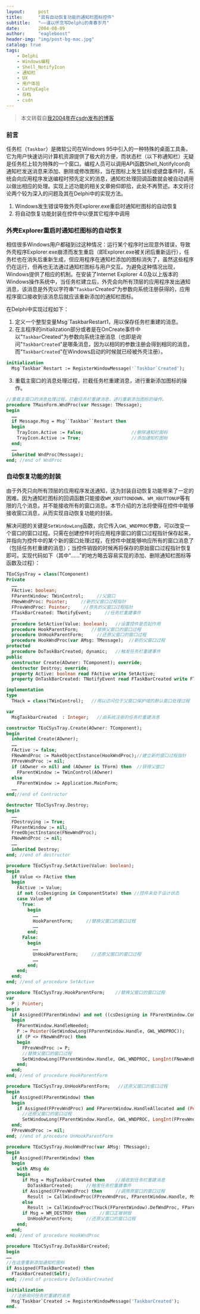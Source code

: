 ```yaml
---
layout:     post
title:      "具有自动恢复功能的通知栏图标控件"
subtitle:   "——谨以怀念写Delphi的青春岁月"
date:       2004-08-09
author:     "eagleboost"
header-img: "img/post-bg-mac.jpg"
catalog: true
tags:
    - Delphi
    - Windows编程
    - Shell_NotifyIcon
    - 通知栏
    - UX
    - 用户体验
    - CathyEagle
    - 存档
    - csdn
---
```


> 本文转载自[我2004年在csdn发布的博客](https://blog.csdn.net/CathyEagle/article/details/69627)

### 前言

任务栏（`Taskbar`）是微软公司在Windows 95中引入的一种特殊的桌面工具条，它为用户快速访问计算机资源提供了极大的方便，而状态栏（以下称通知栏）无疑是任务栏上较为特殊的一个窗口。编程人员可以调用API函数Shell_NotifyIcon向通知栏发送消息来添加、删除或修改图标，当在图标上发生鼠标或键盘事件时，系统会向应用程序发送编程时预先定义的消息，通知栏处理回调函数就会被自动调用以做出相应的处理。实现上述功能的相关文章俯仰即拾，此处不再赘述。本文将讨论两个较为深入的问题及其在Delphi中的实现方法。  

1. Windows发生错误导致外壳Explorer.exe重启时通知栏图标的自动恢复
2. 将自动恢复功能封装在控件中以便其它程序中调用

### 外壳Explorer重启时通知栏图标的自动恢复

相信很多Windows用户都碰到过这种情况：运行某个程序时出现意外错误，导致外壳程序Explorer.exe崩溃而发生重启（即Explorer.exe被关闭后重新运行），任务栏也在消失后重新生成，但应用程序在通知栏添加的图标消失了，虽然这些程序仍在运行，但再也无法通过通知栏图标与用户交互。为避免这种情况出现，Windows提供了相应的机制。在安装了Internet Explorer 4.0及以上版本的Windows操作系统中，当任务栏建立后，外壳会向所有顶层的应用程序发出通知消息，该消息是外壳以字符串"`Taskbar`Created"为参数向系统注册获得的，应用程序窗口接收到该消息后就应该重新添加的通知栏图标。

在Delphi中实现过程如下：
1) 定义一个整型变量Msg`TaskbarRestart1，用以保存任务栏重建的消息。
2) 在主程序的initialization部分或者是在OnCreate事件中以"`Taskbar`Created"为参数向系统注册消息（也即是询问"`TaskbarCreated`"是哪条消息，因为以相同的参数注册会得到相同的消息，而"`TaskbarCreated`"在Windows启动的时候就已经被外壳注册）。

```pascal
initialization
  Msg`Taskbar`Restart := RegisterWindowMessage('`Taskbar`Created');
```

3) 重载主窗口的消息处理过程，拦截任务栏重建消息，进行重新添加图标的操作。

```pascal
//重载主窗口的消息处理过程，拦截任务栏重建消息，进行重新添加图标的操作。
procedure TMainForm.WndProc(var Message: TMessage);
begin
  ……
  if Message.Msg = Msg``Taskbar``Restart then
  begin
    TrayIcon.Active := False;                  //删除通知栏图标
    TrayIcon.Active := True;                   //添加通知栏图标
  end;
  ……
  inherited WndProc(Message);
end; //end of WndProc
``````

### 自动恢复功能的封装

由于外壳只向所有顶层的应用程序发送通知，这为封装自动恢复功能带来了一定的困难。因为通知栏图标的回调函数只能接收`WM_XBUTTONDOWN`、`WM_XBUTTONUP`等有限的几个消息，并不能接收所有的窗口消息。本节介绍的方法将使得在控件中能够接收窗口消息，从而实现自动恢复功能的封装。

解决问题的关键是`SetWindowLong`函数，向它传入`GWL_WNDPROC`参数，可以改变一个窗口的窗口过程。只需在创建控件时将应用程序窗口的窗口过程指针保存起来，并指向为控件中的某个新的窗口处理过程，在控件中就能够响应所有的窗口消息了（包括任务栏重建的消息）；当控件销毁的时候再将保存的原始窗口过程指针恢复即可。实现代码如下（其中"……"的地方略去容易实现的添加、删除通知栏图标等函数及过程）：

```pascal
TEoCSysTray = class(TComponent)  
Private    
  ……    
  FActive: boolean;    
  FParentWindow: TWinControl;     //父窗口    
  FNewWndProc: Pointer;     //新的父窗口过程指针    
  FPrevWndProc: Pointer;     //原先的父窗口过程指针    
  FTaskBarCreated: TNotifyEvent;     //任务栏重建事件    
  ……    
  procedure SetActive(Value: boolean);   //设置控件是否起作用    
  procedure HookParentForm;     //替换父窗口的窗口过程    
  procedure UnHookParentForm;     //还原父窗口的窗口过程    
  procedure HookWndProc(var AMsg: TMessage);  //新的父窗口过程  
protected    
  procedure DoTaskBarCreated; dynamic;   //触发任务栏重建事件  
public    
  constructor Create(AOwner: TComponent); override;    
  destructor Destroy; override;    
  property Active: boolean read FActive write SetActive;    
  property OnTaskBarCreated: TNotifyEvent read FTaskBarCreated write FTaskBarCreated;

implementation
type  
  THack = class(TWinControl);   //用以访问位于父窗口保护域的默认窗口处理过程

var  
  MsgTaskbarCreated  : Integer;   //由系统注册的任务栏重建消息

constructor TEoCSysTray.Create(AOwner: TComponent);
begin  
  inherited Create(AOwner);  
  ……  
  FActive := false;  
  FNewWndProc := MakeObjectInstance(HookWndProc);//建立新的窗口过程指针  
  FPrevWndProc := nil;  
  if (AOwner <> nil) and (AOwner is TForm) then  //获得父窗口    
    FParentWindow := TWinControl(AOwner)  
  else    
    FParentWindow := Application.MainForm;  
  ……
end;//end of Contructor

destructor TEoCSysTray.Destroy;
begin  
  ……  
  FDestroying := True;  
  FParentWindow := nil;  
  FreeObjectInstance(FNewWndProc);  
  FNewWndProc := nil;  
  ……  
  inherited Destroy;
end; //end of destructor

procedure TEoCSysTray.SetActive(Value: boolean);
begin  
  if Value <> FActive then  
  begin    
    FActive := Value;    
    if not (csDesigning in ComponentState) then //控件未处于设计状态      
    case Value of        
      True:          
        begin            
          ……            
          HookParentForm;     //替换父窗口的窗口过程            
          ……          
        end;        
      False:          
        begin            
          ……            
          UnHookParentForm;     //还原父窗口的窗口过程            
          ……          
        end;      
    end;  
  end;
end; //end of procedure SetActive

procedure TEoCSysTray.HookParentForm;    //替换父窗口的窗口过程
var  
  P : Pointer;
begin  
  if Assigned(FParentWindow) and not ((csDesigning in FParentWindow.ComponentState) or    (csDestroying in FParentWindow.ComponentState) or FDestroying) then  
  begin    
    FParentWindow.HandleNeeded;    
    P := Pointer(GetWindowLong(FParentWindow.Handle, GWL_WNDPROC));    
    if (P <> FNewWndProc) then    
    begin      
      FPrevWndProc := P;
      //替换父窗口的窗口过程   
      SetWindowLong(FParentWindow.Handle, GWL_WNDPROC, LongInt(FNewWndProc));   
    end;  
  end;
end; //end of procedure HookParentForm

procedure TEoCSysTray.UnHookParentForm;   //还原父窗口的窗口过程
begin  
  if Assigned(FParentWindow) then  
  begin    
    if Assigned(FPrevWndProc) and FParentWindow.HandleAllocated and (Pointer(GetWindowLong(FParentWindow.Handle, GWL_WNDPROC)) = FNewWndProc) then      
      //还原父窗口的窗口过程  
      SetWindowLong(FParentWindow.Handle, GWL_WNDPROC, LongInt(FPrevWndProc)); 
  end;  
  FPrevWndProc := nil;
end; //end of procedure UnHookParentForm

procedure TEoCSysTray.HookWndProc(var AMsg: TMessage); 
begin  
  if Assigned(FParentWindow) then  
  begin    
    with AMsg do    
    begin      
      if Msg = MsgTaskbarCreated then    //接收到任务栏重建消息        
        DoTaskBarCreated;     //触发任务栏重建事件      
      if Assigned(FPrevWndProc) then     //调用原窗口的窗口过程        
        Result := CallWindowProc(FPrevWndProc, FParentWindow.Handle, Msg, WParam, LParam
      else        
        Result := CallWindowProc(THack(FParentWindow).DefWndProc, FParentWindow.Handle, Msg, WParam, LParam);      
      if Msg = WM_DESTROY then     //窗口正被销毁        
        UnHookParentForm;     //还原父窗口的窗口过程    
    end;  
  end;
end; //end of procedure HookWndProc

procedure TEoCSysTray.DoTaskBarCreated;
begin  
……    
//在这里重新添加通知栏图标  
if Assigned(FTaskBarCreated) then    
  FTaskBarCreated(Self);
end; //end of procedure DoTaskBarCreated

initialization  
  //注册询问任务栏重建的消息  
  Msg`Taskbar`Created := RegisterWindowMessage('TaskbarCreated');
end.
```